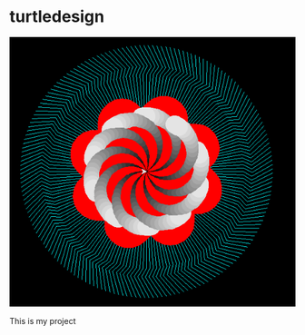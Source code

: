 # turtledesign

<img src="https://github.com/hchen9492/turtledesign/blob/master/hahahah.png">
  
<p>
  This is my project
</p>

